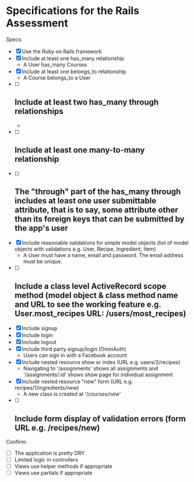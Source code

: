 # Specifications for the Rails Assessment

Specs:
- [x] Use the Ruby on Rails framework
- [x] Include at least one has_many relationship 
  - A User has_many Courses
- [x] Include at least one belongs_to relationship 
  - A Course belongs_to a User
- [ ] Include at least two has_many through relationships 
  - 
  - 
- [ ] Include at least one many-to-many relationship 
  - 
- [ ] The "through" part of the has_many through includes at least one user submittable attribute, that is to say, some attribute other than its foreign keys that can be submitted by the app's user
  - 
- [x] Include reasonable validations for simple model objects (list of model objects with validations e.g. User, Recipe, Ingredient, Item)
  - A User must have a name, email and password. The email address must be unique.
- [ ] Include a class level ActiveRecord scope method (model object & class method name and URL to see the working feature e.g. User.most_recipes URL: /users/most_recipes)
  - 
- [x] Include signup 
- [x] Include login 
- [x] Include logout 
- [x] Include third party signup/login (OmniAuth)
  - Users can sign in with a Facebook account
- [x] Include nested resource show or index (URL e.g. users/2/recipes)
  - Navigating to '/assignments' shows all assignments and '/assignments/:id' shows show page for individual assignment
- [x] Include nested resource "new" form (URL e.g. recipes/1/ingredients/new)
  - A new class is created at '/courses/new'
- [ ] Include form display of validation errors (form URL e.g. /recipes/new)
  - 

Confirm:
- [ ] The application is pretty DRY
- [ ] Limited logic in controllers
- [ ] Views use helper methods if appropriate
- [ ] Views use partials if appropriate
